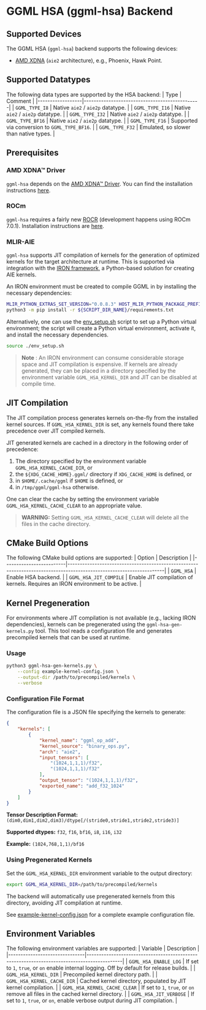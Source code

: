 # GGML HSA (ggml-hsa) Backend

## Supported Devices

The GGML HSA (`ggml-hsa`) backend supports the following devices:
- [AMD XDNA](https://www.amd.com/en/technologies/xdna.html) (`aie2` architecture), e.g., Phoenix, Hawk Point.

## Supported Datatypes

The following data types are supported by the HSA backend:
| Type             | Comment                                       |
|------------------|-----------------------------------------------|
| `GGML_TYPE_I8`   | Native `aie2` / `aie2p` datatype.             |
| `GGML_TYPE_I16`  | Native `aie2` / `aie2p` datatype.             |
| `GGML_TYPE_I32`  | Native `aie2` / `aie2p` datatype.             |
| `GGML_TYPE_BF16` | Native `aie2` / `aie2p` datatype.             |
| `GGML_TYPE_F16`  | Supported via conversion to `GGML_TYPE_BF16`. |
| `GGML_TYPE_F32`  | Emulated, so slower than native types.        |

## Prerequisites

### AMD XDNA™ Driver

`ggml-hsa` depends on the [AMD XDNA™ Driver](https://github.com/amd/xdna-driver). You can find the installation instructions [here](https://github.com/amd/xdna-driver?tab=readme-ov-file#linux-compilation-and-installation).


### ROCm

`ggml-hsa` requires a fairly new [ROCR](https://github.com/ROCm/rocm-systems) (development happens using ROCm 7.0.1). Installation instructions are [here](https://rocm.docs.amd.com/projects/install-on-linux/en/latest/install/quick-start.html).

### MLIR-AIE

`ggml-hsa` supports JIT compilation of kernels for the generation of optimized kernels for the target architecture at runtime. This is supported via integration with the [IRON framework](https://github.com/Xilinx/mlir-aie), a Python-based solution for creating AIE kernels.

An IRON environment must be created to compile GGML in by installing the necessary dependencies:
```bash
MLIR_PYTHON_EXTRAS_SET_VERSION="0.0.8.3" HOST_MLIR_PYTHON_PACKAGE_PREFIX="aie" \
python3 -m pip install -r ${SCRIPT_DIR_NAME}/requirements.txt
```

Alternatively, one can use the [env_setup.sh](./env_setup.sh) script to set up a Python virtual environment; the script will create a Python virtual environment, activate it, and install the necessary dependencies.
```bash
source ./env_setup.sh
```

> **Note** : An IRON environment can consume considerable storage space and JIT compilation is expensive. If kernels are already generated, they can be placed in a directory specified by the environment variable `GGML_HSA_KERNEL_DIR` and JIT can be disabled at compile time.

## JIT Compilation

The JIT compilation process generates kernels on-the-fly from the installed kernel sources. If `GGML_HSA_KERNEL_DIR` is set, any kernels found there take precedence over JIT compiled kernels.

JIT generated kernels are cached in a directory in the following order of precedence:
1. The directory specified by the environment variable `GGML_HSA_KERNEL_CACHE_DIR`, or
2. the `${XDG_CACHE_HOME}.ggml/` directory if `XDG_CACHE_HOME` is defined, or
3. in `$HOME/.cache/ggml` if `$HOME` is defined, or
4. in `/tmp/ggml/ggml-hsa` otherwise.

One can clear the cache by setting the environment variable `GGML_HSA_KERNEL_CACHE_CLEAR` to an appropriate value.

> **WARNING:** Setting `GGML_HSA_KERNEL_CACHE_CLEAR` will delete all the files in the cache directory.

## CMake Build Options

The following CMake build options are supported:
| Option                  | Description                                                                                                         |
|-------------------------|---------------------------------------------------------------------------------------------------------------------|
| `GGML_HSA`              | Enable HSA backend.                                                                                                 |
| `GGML_HSA_JIT_COMPILE`  | Enable JIT compilation of kernels. Requires an IRON environment to be active.                                       |

## Kernel Pregeneration

For environments where JIT compilation is not available (e.g., lacking IRON dependencies), kernels can be pregenerated using the `ggml-hsa-gen-kernels.py` tool. This tool reads a configuration file and generates precompiled kernels that can be used at runtime.

### Usage

```bash
python3 ggml-hsa-gen-kernels.py \
    --config example-kernel-config.json \
    --output-dir /path/to/precompiled/kernels \
    --verbose
```

### Configuration File Format

The configuration file is a JSON file specifying the kernels to generate:

```json
{
    "kernels": [
        {
            "kernel_name": "ggml_op_add",
            "kernel_source": "binary_ops.py",
            "arch": "aie2",
            "input_tensors": [
                "(1024,1,1,1)/f32",
                "(1024,1,1,1)/f32"
            ],
            "output_tensor": "(1024,1,1,1)/f32",
            "exported_name": "add_f32_1024"
        }
    ]
}
```

**Tensor Description Format:** `(dim0,dim1,dim2,dim3)/dtype[/(stride0,stride1,stride2,stride3)]`

**Supported dtypes:** `f32`, `f16`, `bf16`, `i8`, `i16`, `i32`

**Example:** `(1024,768,1,1)/bf16`

### Using Pregenerated Kernels

Set the `GGML_HSA_KERNEL_DIR` environment variable to the output directory:

```bash
export GGML_HSA_KERNEL_DIR=/path/to/precompiled/kernels
```

The backend will automatically use pregenerated kernels from this directory, avoiding JIT compilation at runtime.

See [example-kernel-config.json](./example-kernel-config.json) for a complete example configuration file.

## Environment Variables

The following environment variables are supported:
| Variable                      | Description                                                                                |
|-------------------------------|--------------------------------------------------------------------------------------------|
| `GGML_HSA_ENABLE_LOG`         | If set to `1`, `true`, or `on` enable internal logging. Off by default for release builds. |
| `GGML_HSA_KERNEL_DIR`         | Precompiled kernel directory path.                                                         |
| `GGML_HSA_KERNEL_CACHE_DIR`   | Cached kernel directory, populated by JIT kernel compilation.                              |
| `GGML_HSA_KERNEL_CACHE_CLEAR` | If set to `1`, `true`, or `on` remove all files in the cached kernel directory.            |
| `GGML_HSA_JIT_VERBOSE`        | If set to `1`, `true`, or `on`, enable verbose output during JIT compilation.              |
